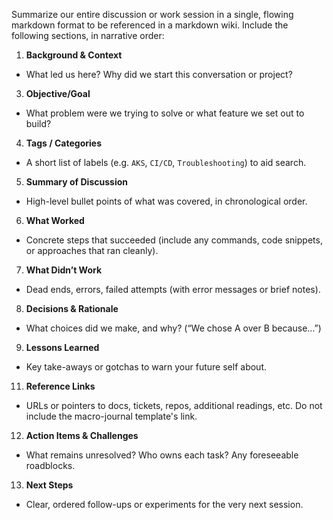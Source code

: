 Summarize our entire discussion or work session in a single, flowing markdown format to be referenced in a markdown wiki. Include the following sections, in narrative order:

1. **Background & Context**
  - What led us here? Why did we start this conversation or project?

3. **Objective/Goal**
  - What problem were we trying to solve or what feature we set out to build?

4. **Tags / Categories**
  - A short list of labels (e.g. `AKS`, `CI/CD`, `Troubleshooting`) to aid search.

5. **Summary of Discussion**
  - High-level bullet points of what was covered, in chronological order.

6. **What Worked**
  - Concrete steps that succeeded (include any commands, code snippets, or approaches that ran cleanly).

7. **What Didn’t Work**
  - Dead ends, errors, failed attempts (with error messages or brief notes).

8. **Decisions & Rationale**
  - What choices did we make, and why? (“We chose A over B because…”)

9. **Lessons Learned**
  - Key take-aways or gotchas to warn your future self about.

11. **Reference Links**
  - URLs or pointers to docs, tickets, repos, additional readings, etc. Do not include the macro-journal template's link.

12. **Action Items & Challenges**
  - What remains unresolved? Who owns each task? Any foreseeable roadblocks.

13. **Next Steps**
  - Clear, ordered follow-ups or experiments for the very next session.
